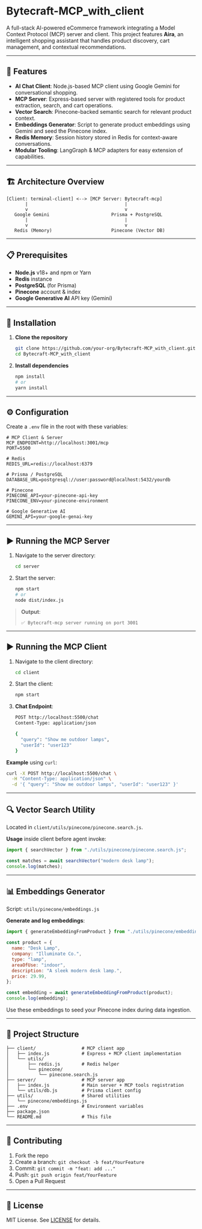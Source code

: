 # Bytecraft-MCP_with_client

A full-stack AI-powered eCommerce framework integrating a Model Context Protocol (MCP) server and client. This project features **Aira**, an intelligent shopping assistant that handles product discovery, cart management, and contextual recommendations.

---

## 🚀 Features

- **AI Chat Client**: Node.js-based MCP client using Google Gemini for conversational shopping.
- **MCP Server**: Express-based server with registered tools for product extraction, search, and cart operations.
- **Vector Search**: Pinecone-backed semantic search for relevant product context.
- **Embeddings Generator**: Script to generate product embeddings using Gemini and seed the Pinecone index.
- **Redis Memory**: Session history stored in Redis for context-aware conversations.
- **Modular Tooling**: LangGraph & MCP adapters for easy extension of capabilities.

---

## 🏗 Architecture Overview

```
[Client: terminal-client] <--> [MCP Server: Bytecraft-mcp]
       |                                    |
       v                                    v
   Google Gemini                       Prisma + PostgreSQL
       |                                    |
       v                                    v
   Redis (Memory)                      Pinecone (Vector DB)
```

---

## 📋 Prerequisites

- **Node.js** v18+ and npm or Yarn
- **Redis** instance
- **PostgreSQL** (for Prisma)
- **Pinecone** account & index
- **Google Generative AI** API key (Gemini)

---

## 🔧 Installation

1. **Clone the repository**

   ```bash
   git clone https://github.com/your-org/Bytecraft-MCP_with_client.git
   cd Bytecraft-MCP_with_client
   ```

2. **Install dependencies**

   ```bash
   npm install
   # or
   yarn install
   ```

---

## ⚙ Configuration

Create a `.env` file in the root with these variables:

```env
# MCP Client & Server
MCP_ENDPOINT=http://localhost:3001/mcp
PORT=5500

# Redis
REDIS_URL=redis://localhost:6379

# Prisma / PostgreSQL
DATABASE_URL=postgresql://user:password@localhost:5432/yourdb

# Pinecone
PINECONE_API=your-pinecone-api-key
PINECONE_ENV=your-pinecone-environment

# Google Generative AI
GEMINI_API=your-google-genai-key
```

---

## ▶️ Running the MCP Server

1. Navigate to the server directory:

   ```bash
   cd server
   ```

2. Start the server:

   ```bash
   npm start
   # or
   node dist/index.js
   ```

> **Output**:
>
> ```
> ✅ Bytecraft-mcp server running on port 3001
> ```

---

## ▶️ Running the MCP Client

1. Navigate to the client directory:

   ```bash
   cd client
   ```

2. Start the client:

   ```bash
   npm start
   ```

3. **Chat Endpoint**:

   ```bash
   POST http://localhost:5500/chat
   Content-Type: application/json

   {
     "query": "Show me outdoor lamps",
     "userId": "user123"
   }
   ```

**Example** using `curl`:

```bash
curl -X POST http://localhost:5500/chat \
  -H "Content-Type: application/json" \
  -d '{ "query": "Show me outdoor lamps", "userId": "user123" }'
```

---

## 🔍 Vector Search Utility

Located in `client/utils/pinecone/pinecone.search.js`.

**Usage** inside client before agent invoke:

```js
import { searchVector } from "./utils/pinecone/pinecone.search.js";

const matches = await searchVector("modern desk lamp");
console.log(matches);
```

---

## 📊 Embeddings Generator

Script: `utils/pinecone/embeddings.js`

**Generate and log embeddings**:

```js
import { generateEmbeddingFromProduct } from "./utils/pinecone/embeddings.js";

const product = {
  name: "Desk Lamp",
  company: "Illuminate Co.",
  type: "lamp",
  areaOfUse: "indoor",
  description: "A sleek modern desk lamp.",
  price: 29.99,
};

const embedding = await generateEmbeddingFromProduct(product);
console.log(embedding);
```

Use these embeddings to seed your Pinecone index during data ingestion.

---

## 📂 Project Structure

```
├── client/                 # MCP client app
│   ├── index.js            # Express + MCP client implementation
│   └── utils/
│       ├── redis.js        # Redis helper
│       └── pinecone/
│           └── pinecone.search.js
├── server/                 # MCP server app
│   ├── index.js            # Main server + MCP tools registration
│   └── utils/db.js         # Prisma client config
├── utils/                  # Shared utilities
│   └── pinecone/embeddings.js
├── .env                    # Environment variables
├── package.json
└── README.md               # This file
```

---

## 🤝 Contributing

1. Fork the repo
2. Create a branch: `git checkout -b feat/YourFeature`
3. Commit: `git commit -m "feat: add ..."`
4. Push: `git push origin feat/YourFeature`
5. Open a Pull Request

---

## 📜 License

MIT License. See [LICENSE](LICENSE) for details.
